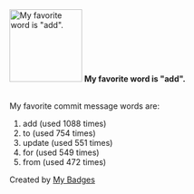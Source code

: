 <img src="https://github.com/my-badges/my-badges/blob/master/src/all-badges/favorite-word/favorite-word.png?raw=true" alt="My favorite word is &quot;add&quot;." title="My favorite word is &quot;add&quot;." width="128">
<strong>My favorite word is &quot;add&quot;.</strong>
<br><br>

My favorite commit message words are:

1. add (used 1088 times)
2. to (used 754 times)
3. update (used 551 times)
4. for (used 549 times)
5. from (used 472 times)


Created by <a href="https://github.com/my-badges/my-badges">My Badges</a>